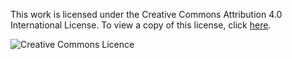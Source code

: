 This work is licensed under the Creative Commons Attribution 4.0 International License. To view a copy of this license, click [here](http://creativecommons.org/licenses/by/4.0/).

![Creative Commons Licence](https://i.creativecommons.org/l/by/4.0/88x31.png)
